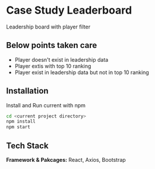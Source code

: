 
# Case Study Leaderboard

Leadership board with player filter


## Below points taken care

- Player doesn't exist in leadership data
- Player extis with top 10 ranking
- Player exist in leadership data but not in top 10 ranking


## Installation

Install and Run current with npm

```bash
cd <current project directory>
npm install
npm start
```
    
## Tech Stack

**Framework & Pakcages:** React, Axios, Bootstrap

